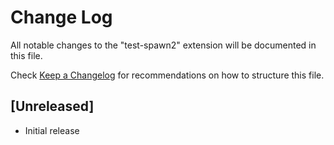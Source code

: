 # Change Log

All notable changes to the "test-spawn2" extension will be documented in this file.

Check [Keep a Changelog](http://keepachangelog.com/) for recommendations on how to structure this file.

## [Unreleased]

- Initial release